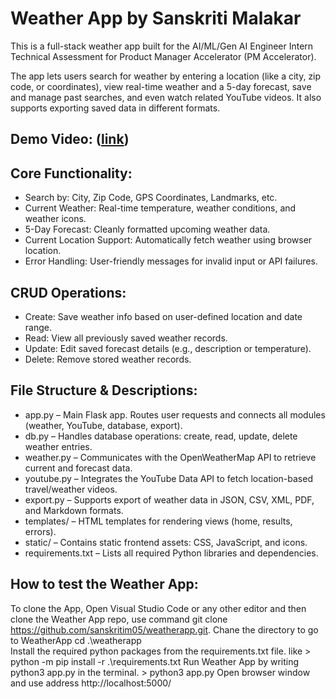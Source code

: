 # Weather App by Sanskriti Malakar

This is a full-stack weather app built for the AI/ML/Gen AI Engineer Intern Technical Assessment for Product Manager Accelerator (PM Accelerator).

The app lets users search for weather by entering a location (like a city, zip code, or coordinates), view real-time weather and a 5-day forecast, save and manage past searches, and even watch related YouTube videos. It also supports exporting saved data in different formats.

## Demo Video: ([link](https://youtu.be/f-WPwlL3Nk0))

## Core Functionality:
* Search by: City, Zip Code, GPS Coordinates, Landmarks, etc.
* Current Weather: Real-time temperature, weather conditions, and weather icons.
* 5-Day Forecast: Cleanly formatted upcoming weather data.
* Current Location Support: Automatically fetch weather using browser location.
* Error Handling: User-friendly messages for invalid input or API failures.

## CRUD Operations:
* Create: Save weather info based on user-defined location and date range.
* Read: View all previously saved weather records.
* Update: Edit saved forecast details (e.g., description or temperature).
* Delete: Remove stored weather records.


## File Structure & Descriptions: 
* app.py – Main Flask app. Routes user requests and connects all modules (weather, YouTube, database, export).
* db.py – Handles database operations: create, read, update, delete weather entries.
* weather.py – Communicates with the OpenWeatherMap API to retrieve current and forecast data.
* youtube.py – Integrates the YouTube Data API to fetch location-based travel/weather videos.
* export.py – Supports export of weather data in JSON, CSV, XML, PDF, and Markdown formats.
* templates/ – HTML templates for rendering views (home, results, errors).
* static/ – Contains static frontend assets: CSS, JavaScript, and icons.
* requirements.txt – Lists all required Python libraries and dependencies.

## How to test the Weather App:
To clone the App, Open Visual Studio Code or any other editor and then clone the Weather App repo, use command git clone https://github.com/sanskritim05/weatherapp.git.
Chane the directory to go to WeatherApp
    cd .\weatherapp\
Install the required python packages from the requirements.txt file. 
    like > python -m pip install -r .\requirements.txt
Run Weather App by writing python3 app.py in the terminal. 
    > python3 app.py
Open browser window and use address http://localhost:5000/
